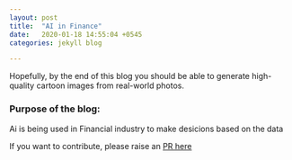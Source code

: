 ```yaml
---
layout: post
title:  "AI in Finance"
date:   2020-01-18 14:55:04 +0545
categories: jekyll blog

---
```

Hopefully, by the end of this blog you should be able to generate high-quality cartoon images from real-world photos. 


### Purpose of the blog:
Ai is being used in Financial industry to make desicions based on the data

If you want to contribute, please raise an [PR here][myrepo-cartoongan] 

[jekyll-docs]: https://jekyllrb.com/docs/home
[jekyll-gh]:   https://github.com/jekyll/jekyll
[jekyll-talk]: https://talk.jekyllrb.com/
[cartoon-gan-paper]: http://openaccess.thecvf.com/content_cvpr_2018/papers/Chen_CartoonGAN_Generative_Adversarial_CVPR_2018_paper.pdf
[cartoon-gan-github-source]:https://github.com/mnicnc404/CartoonGan-tensorflow
[myrepo-cartoongan]: https://github.com/hiteshai/CartoonGan-tensorflow
[colab-login]: https://colab.research.google.com/notebooks/welcome.ipynb#recent=true








